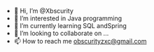 - 👋 Hi, I’m @Xbscurity
- 👀 I’m interested in Java programming
- 🌱 I’m currently learning SQL andSpring 
- 💞️ I’m looking to collaborate on ...
- 📫 How to reach me obscurityzxc@gmail.com

<!---
Xbscurity/Xbscurity is a ✨ special ✨ repository because its `README.md` (this file) appears on your GitHub profile.
You can click the Preview link to take a look at your changes.
--->
